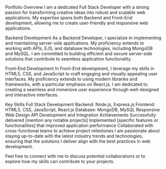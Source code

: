 Portfolio Overview
I am a dedicated Full Stack Developer with a strong passion for transforming creative ideas into robust and scalable web applications. My expertise spans both Backend and Front-End development, allowing me to create user-friendly and responsive web applications.

Backend Development
As a Backend Developer, I specialize in implementing and maintaining server-side applications. My proficiency extends to working with APIs, EJS, and database technologies, including MongoDB and MySQL. I am committed to building efficient and secure server-side solutions that contribute to seamless application functionality.

Front-End Development
In Front-End development, I leverage my skills in HTML5, CSS, and JavaScript to craft engaging and visually appealing user interfaces. My proficiency extends to using modern libraries and frameworks, with a particular emphasis on React.js. I am dedicated to creating a seamless and immersive user experience through well-designed and interactive interfaces.

Key Skills
Full Stack Development
Backend: Node.js, Express.js
Frontend: HTML5, CSS, JavaScript, React.js
Database: MongoDB, MySQL
Responsive Web Design
API Development and Integration
Achievements
Successfully delivered [mention any notable projects]
Implemented [specific features or functionalities] that improved application performance
Collaborated with cross-functional teams to achieve project milestones
I am passionate about staying up-to-date with the latest industry trends and technologies, ensuring that the solutions I deliver align with the best practices in web development.

Feel free to connect with me to discuss potential collaborations or to explore how my skills can contribute to your projects.
